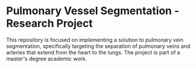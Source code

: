 # Pulmonary Vessel Segmentation - Research Project
This repository is focused on implementing a solution to pulmonary vein segmentation, specifically targeting the separation of pulmonary veins and arteries that extend from the heart to the lungs. The project is part of a master's degree academic work.